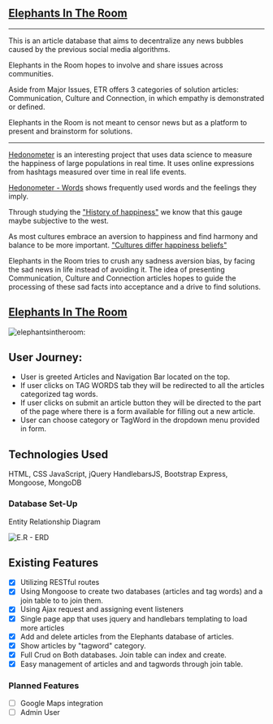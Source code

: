 
## [Elephants In The Room](https://elephantsintheroom.herokuapp.com/)

---

This is an article database that aims to decentralize any news bubbles caused by the previous social media
algorithms.

Elephants in the Room hopes to involve and share issues across communities.

Aside from Major Issues, ETR offers 3 categories of solution articles: Communication, Culture and Connection, in which empathy is demonstrated or defined.

Elephants in the Room is not meant to censor news but as a platform to present and brainstorm for solutions.

***

[Hedonometer](http://hedonometer.org) is an interesting project that uses data science to measure the happiness of large populations in real time. It uses online expressions from hashtags measured over time in real life events.

[Hedonometer - Words](http://hedonometer.org/words.html) shows frequently used words and the feelings they imply.


Through studying the ["History of happiness"](https://hbr.org/2012/01/the-history-of-happiness) we know that this gauge maybe subjective to the west.

As most cultures embrace an aversion to happiness and find harmony and balance to be more important.
["Cultures differ happiness beliefs"](http://phys.org/news/2014-03-cultures-differ-happiness-beliefs.html)

Elephants in the Room tries to crush any sadness aversion bias, by facing the sad news in life instead of avoiding it. The idea of presenting Communication, Culture and Connection articles hopes to guide the processing of these sad facts into acceptance and a drive to find solutions.


## [Elephants In The Room](https://elephantsintheroom.herokuapp.com/)
![elephantsintheroom:](http://i.imgur.com/B2b6s8F.png "elephants")

## User Journey:
- User is greeted Articles and Navigation Bar located on the top.
- If user clicks on TAG WORDS tab they will be redirected to all the articles categorized tag words.
- If user clicks on submit an article button they will be directed to the part of the page where there is a form available for filling out a new article.
- User can choose category or TagWord in the dropdown menu provided in form.


## Technologies Used
HTML, CSS
JavaScript, jQuery
HandlebarsJS, Bootstrap
Express, Mongoose, MongoDB


### Database Set-Up

Entity Relationship Diagram

![E.R - ERD](https://i.ibb.co/yWVCN5P/er-erd.png)



## Existing Features
- [X] Utilizing RESTful routes
- [X] Using Mongoose to create two databases (articles and tag words) and a join table to to join them.
- [X] Using Ajax request and assigning event listeners
- [X] Single page app that uses jquery and handlebars templating to load more articles
- [X] Add and delete articles from the Elephants database of articles.
- [X] Show articles by "tagword" category.
- [X] Full Crud on Both databases. Join table can index and create.
- [X] Easy management of articles and and tagwords through join table.

### Planned Features
- [ ] Google Maps integration
- [ ] Admin User
